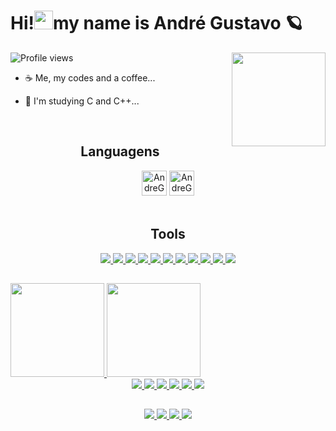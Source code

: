 <h1 aling = "left"> Hi!<img src="https://raw.githubusercontent.com/kaueMarques/kaueMarques/master/hi.gif" height="30px">my name is André Gustavo 🪐</h1>
<img height = "150em" align = "right" src = "https://media0.giphy.com/media/v1.Y2lkPTc5MGI3NjExYXBjNm55cXZ1Y3MyODE5MmxhN256Z2lpeTN1bjI5Mm92MzF0d3FzciZlcD12MV9pbnRlcm5hbF9naWZfYnlfaWQmY3Q9Zw/LHrCZhpFnlyNO/giphy.webp">

<p align="left"> <img src="https://komarev.com/ghpvc/?username=AndreGustavo15-Developer&color=green" alt="Profile views" /> </p>

- ☕ Me, my codes and a coffee...
- 🌱 I'm studying C and C++...

   <!-- languagens -->
<br>
<div style = "display: inline_block" align = "center">
  <h2>Languagens</h2>
  <img aling = "center" alt = "AndreGustavo_Dev" height = "40" width = "40" src = "https://cdn.jsdelivr.net/gh/devicons/devicon/icons/cplusplus/cplusplus-original.svg">
  <img aling = "center" alt = "AndreGustavo_Dev" height = "40" width = "40" src = "https://cdn.jsdelivr.net/gh/devicons/devicon/icons/c/c-original.svg">
</div>
 

  <!-- tools -->
<div style = "display: inline_block" align = "center"><br>
  <h2>Tools</h2>
  <a href = "https://github.com/AndreGustavo15-Developer">

  <img src = "https://img.shields.io/badge/powershell-5391FE?style=for-the-badge&logo=powershell&logoColor=white">
  <img src = "https://img.shields.io/badge/Windows-0078D6?style=for-the-badge&logo=windows&logoColor=white">
  <img src = "https://img.shields.io/badge/Amazon_AWS-FF9900?style=for-the-badge&logo=amazonaws&logoColor=white">
  <img src = "https://img.shields.io/badge/Canva-%2300C4CC.svg?&style=for-the-badge&logo=Canva&logoColor=white">
  <img src = "https://img.shields.io/badge/Visual_Studio-5C2D91?style=for-the-badge&logo=visual%20studio&logoColor=white">
  <img src = "https://img.shields.io/badge/Visual_Studio_Code-0078D4?style=for-the-badge&logo=visual%20studio%20code&logoColor=white">
  <img src = "https://img.shields.io/badge/windows%20terminal-4D4D4D?style=for-the-badge&logo=windows%20terminal&logoColor=white">
  <img src = "https://img.shields.io/badge/Opera-FF1B2D?style=for-the-badge&logo=Opera&logoColor=white">
  <img src = "https://img.shields.io/badge/Microsoft_Edge-0078D7?style=for-the-badge&logo=Microsoft-edge&logoColor=white">
  <img src = "https://img.shields.io/badge/GIT-E44C30?style=for-the-badge&logo=git&logoColor=white">
  <img src = "https://img.shields.io/badge/Zorin%20OS-0CC1F3?style=for-the-badge&logo=zorin&logoColor=white">
</div>
  
##

<div>
  <a href = "https://github.com/AndreGustavo15-Developer">
  <img height = "150em" src = "https://github-readme-stats.vercel.app/api/?username=AndreGustavo15-Developer&show_icons=true&theme=chartreuse-dark&include_all_commits=true&count_private=true"/>
  <img height = "150em" src = "https://github-readme-stats.vercel.app/api/top-langs/?username=AndreGustavo15-Developer&layout=compact&langs_count=16&theme=chartreuse-dark"/>
</div>
  
  <!-- redes sociais -->
<div align = "center">
  <a href = "https://www.instagram.com/andre_gustavo125/" target = "_blank"><img src = "https://img.shields.io/badge/Instagram-E4405F?style=for-the-badge&logo=instagram&logoColor=white"</a>
  <a href = "https://github.com/AndreGustavo15-Developer" target = "_blank"><img src = "https://img.shields.io/badge/GitHub-100000?style=for-the-badge&logo=github&logoColor=white"</a>
  <a href = "https://www.facebook.com/andregustavo.fernandesrodrigues.5/" target = "_blank"><img src = "https://img.shields.io/badge/Facebook-1877F2?style=for-the-badge&logo=facebook&logoColor=white"</a>
  <a href = "https://discord.com/channels/900907613162709052/934939099876446208" target = "_blank"><img src = "https://img.shields.io/badge/Discord-7289DA?style=for-the-badge&logo=discord&logoColor=white"</a>
  <a href = "mailto:andre.gus.programmer@gmail.com" target = "_blank"><img src = "https://img.shields.io/badge/Gmail-D14836?style=for-the-badge&logo=gmail&logoColor=white"</a>
  <a href = "https://www.linkedin.com/in/andre-gustavo-a18381225/" target = "_blank"><img src = "https://img.shields.io/badge/LinkedIn-0077B5?style=for-the-badge&logo=linkedin&logoColor=white"</a>
</div>
   
 
 ##
 
<div align = "center">
 <img src = "https://img.shields.io/badge/AMD-Vega_8-ED1C24?style=for-the-badge&logo=amd&logoColor=white">
 <img src = "https://img.shields.io/badge/AMD-Ryzen_5700u-ED1C24?style=for-the-badge&logo=amd&logoColor=white">
 <img src = "https://img.shields.io/badge/Windows_11-laptop-0078D6?style=for-the-badge&logo=windows&logoColor=white">
 <img src = "https://img.shields.io/badge/Linux-laptop-0078D6?style=for-the-badge&logo=windows&logoColor=white">
</div>
